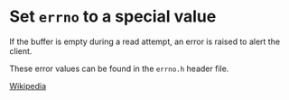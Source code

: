 # Set `errno` to a special value
If the buffer is empty during a read attempt, an error is raised to alert the client.

These error values can be found in the `errno.h` header file.

[Wikipedia](https://en.wikipedia.org/wiki/Errno.h)
